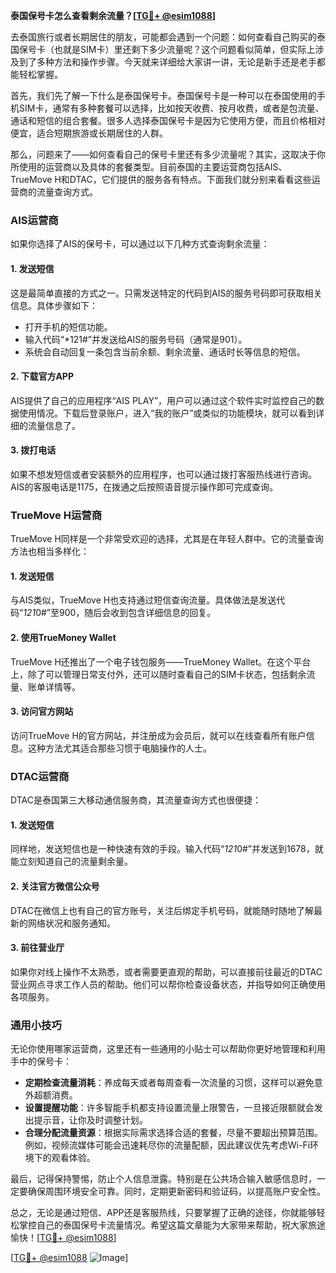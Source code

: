 **泰国保号卡怎么查看剩余流量？[[TG💪+ @esim1088](https://t.me/s/esim1088)]**

去泰国旅行或者长期居住的朋友，可能都会遇到一个问题：如何查看自己购买的泰国保号卡（也就是SIM卡）里还剩下多少流量呢？这个问题看似简单，但实际上涉及到了多种方法和操作步骤。今天就来详细给大家讲一讲，无论是新手还是老手都能轻松掌握。

首先，我们先了解一下什么是泰国保号卡。泰国保号卡是一种可以在泰国使用的手机SIM卡，通常有多种套餐可以选择，比如按天收费、按月收费，或者是包流量、通话和短信的组合套餐。很多人选择泰国保号卡是因为它使用方便，而且价格相对便宜，适合短期旅游或长期居住的人群。

那么，问题来了——如何查看自己的保号卡里还有多少流量呢？其实，这取决于你所使用的运营商以及具体的套餐类型。目前泰国的主要运营商包括AIS、TrueMove H和DTAC，它们提供的服务各有特点。下面我们就分别来看看这些运营商的流量查询方式。

### **AIS运营商**

如果你选择了AIS的保号卡，可以通过以下几种方式查询剩余流量：

#### **1. 发送短信**
这是最简单直接的方式之一。只需发送特定的代码到AIS的服务号码即可获取相关信息。具体步骤如下：
- 打开手机的短信功能。
- 输入代码“*121#”并发送给AIS的服务号码（通常是901）。
- 系统会自动回复一条包含当前余额、剩余流量、通话时长等信息的短信。

#### **2. 下载官方APP**
AIS提供了自己的应用程序“AIS PLAY”，用户可以通过这个软件实时监控自己的数据使用情况。下载后登录账户，进入“我的账户”或类似的功能模块，就可以看到详细的流量信息了。

#### **3. 拨打电话**
如果不想发短信或者安装额外的应用程序，也可以通过拨打客服热线进行咨询。AIS的客服电话是1175，在拨通之后按照语音提示操作即可完成查询。

### **TrueMove H运营商**

TrueMove H同样是一个非常受欢迎的选择，尤其是在年轻人群中。它的流量查询方法也相当多样化：

#### **1. 发送短信**
与AIS类似，TrueMove H也支持通过短信查询流量。具体做法是发送代码“*121*0#”至900，随后会收到包含详细信息的回复。

#### **2. 使用TrueMoney Wallet**
TrueMove H还推出了一个电子钱包服务——TrueMoney Wallet。在这个平台上，除了可以管理日常支付外，还可以随时查看自己的SIM卡状态，包括剩余流量、账单详情等。

#### **3. 访问官方网站**
访问TrueMove H的官方网站，并注册成为会员后，就可以在线查看所有账户信息。这种方法尤其适合那些习惯于电脑操作的人士。

### **DTAC运营商**

DTAC是泰国第三大移动通信服务商，其流量查询方式也很便捷：

#### **1. 发送短信**
同样地，发送短信也是一种快速有效的手段。输入代码“*121*0#”并发送到1678，就能立刻知道自己的流量剩余量。

#### **2. 关注官方微信公众号**
DTAC在微信上也有自己的官方账号，关注后绑定手机号码，就能随时随地了解最新的网络状况和服务通知。

#### **3. 前往营业厅**
如果你对线上操作不太熟悉，或者需要更直观的帮助，可以直接前往最近的DTAC营业网点寻求工作人员的帮助。他们可以帮你检查设备状态，并指导如何正确使用各项服务。

### **通用小技巧**

无论你使用哪家运营商，这里还有一些通用的小贴士可以帮助你更好地管理和利用手中的保号卡：

- **定期检查流量消耗**：养成每天或者每周查看一次流量的习惯，这样可以避免意外超额消费。
- **设置提醒功能**：许多智能手机都支持设置流量上限警告，一旦接近限额就会发出提示音，让你及时调整计划。
- **合理分配流量资源**：根据实际需求选择合适的套餐，尽量不要超出预算范围。例如，视频流媒体可能会迅速耗尽你的流量配额，因此建议优先考虑Wi-Fi环境下的观看体验。

最后，记得保持警惕，防止个人信息泄露。特别是在公共场合输入敏感信息时，一定要确保周围环境安全可靠。同时，定期更新密码和验证码，以提高账户安全性。

总之，无论是通过短信、APP还是客服热线，只要掌握了正确的途径，你就能够轻松掌控自己的泰国保号卡流量情况。希望这篇文章能为大家带来帮助，祝大家旅途愉快！[[TG💪+ @esim1088](https://t.me/s/esim1088)]

[[TG💪+ @esim1088](https://t.me/s/esim1088) ![Image](https://i.postimg.cc/4NQfJmqS/Snipaste-2025-05-13-00-14-12.png)]